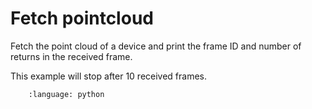 # Fetch pointcloud

Fetch the point cloud of a device and print the frame ID and number of returns in the received frame.

This example will stop after 10 received frames.

```.. literalinclude:: fetch_point_cloud.py
    :language: python
```
